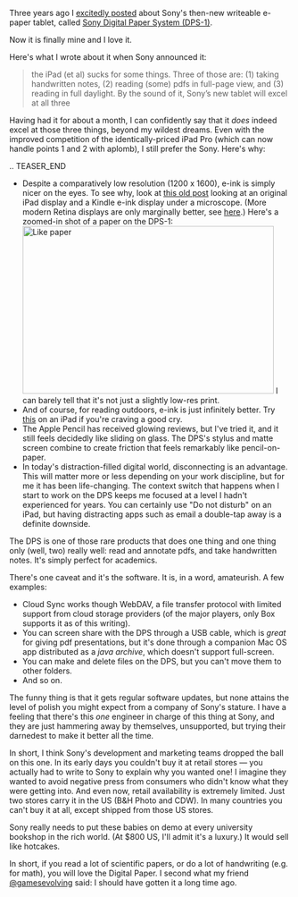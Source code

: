 <!--
.. title: Review: Sony Digital Paper
.. slug: review-sony-digital-paper
.. date: 2016-05-02 17:19:47
.. tags: ipad,technology,e-ink,gadgets,tablets
.. category: 
.. link: 
.. description: 
.. type: text
.. has_math: no
.. status: published
.. wp-status: publish
-->

<html><body><p>Three years ago I <a href="https://ilovesymposia.com/2013/05/14/apparently-im-the-only-one-excited-about-sonys-new-big-e-ink-tablet/">excitedly posted</a> about Sony's then-new writeable e-paper tablet, called <a href="http://pro.sony.com/bbsc/ssr/show-digitalpaper/resource.solutions.bbsccms-assets-show-digitalpaper-digitalpaper.shtml?PID=I:digitalpaper:digitalpaper">Sony Digital Paper System (DPS-1)</a>.

Now it is finally mine and I love it.

Here's what I wrote about it when Sony announced it:

</p><blockquote>
  the iPad (et al) sucks for some things. Three of those are: (1) taking handwritten notes,  (2) reading (some) pdfs in full-page view, and (3) reading in full daylight. By the sound of it, Sony’s new tablet will excel at all three
</blockquote>

Having had it for about a month, I can confidently say that it <em>does</em> indeed excel at those three things, beyond my wildest dreams. Even with the improved competition of the identically-priced iPad Pro (which can now handle points 1 and 2 with aplomb), I still prefer the Sony. Here's why:

.. TEASER_END

<ul>
<li>Despite a comparatively low resolution (1200 x 1600), e-ink is simply nicer on the eyes. To see why, look at <a href="http://www.bit-101.com/blog/?p=2722">this old post</a> looking at an original iPad display and a Kindle e-ink display under a microscope. (More modern Retina displays are only marginally better, see <a href="http://prometheus.med.utah.edu/~bwjones/2010/06/apple-retina-display/">here</a>.) Here's a zoomed-in shot of a paper on the DPS-1: <img src="https://ilovesymposia.files.wordpress.com/2016/05/dps1-text-zoom.png?w=450" alt="Like paper" width="450" height="300" class="aligncenter size-medium wp-image-689"> I can barely tell that it's not just a slightly low-res print.</li>
<li>And of course, for reading outdoors, e-ink is just infinitely better. Try <a href="/2016/05/dps-beach.jpg">this</a> on an iPad if you're craving a good cry.</li>
<li>The Apple Pencil has received glowing reviews, but I've tried it, and it still feels decidedly like sliding on glass. The DPS's stylus and matte screen combine to create friction that feels remarkably like pencil-on-paper.</li>
<li>In today's distraction-filled digital world, disconnecting is an advantage. This will matter more or less depending on your work discipline, but for me it has been life-changing. The context switch that happens when I start to work on the DPS keeps me focused at a level I hadn't experienced for years. You can certainly use "Do not disturb" on an iPad, but having distracting apps such as email a double-tap away is a definite downside.</li>
</ul>

The DPS is one of those rare products that does one thing and one thing only (well, two) really well: read and annotate pdfs, and take handwritten notes. It's simply perfect for academics.

There's one caveat and it's the software. It is, in a word, amateurish. A few examples:

<ul>
<li>Cloud Sync works though WebDAV, a file transfer protocol with limited support from cloud storage providers (of the major players, only Box supports it as of this writing).</li>
<li>You can screen share with the DPS through a USB cable, which is <em>great</em> for giving pdf presentations, but it's done through a companion Mac OS app distributed as a <em>java archive</em>, which doesn't support full-screen.</li>
<li>You can make and delete files on the DPS, but you can't move them to other folders.</li>
<li>And so on.</li>
</ul>

The funny thing is that it gets regular software updates, but none attains the level of polish you might expect from a company of Sony's stature. I have a feeling that there's this <em>one</em> engineer in charge of this thing at Sony, and they are just hammering away by themselves, unsupported, but trying their darnedest to make it better all the time.

In short, I think Sony's development and marketing teams dropped the ball on this one. In its early days you couldn't buy it at retail stores — you actually had to write to Sony to explain why you wanted one! I imagine they wanted to avoid negative press from consumers who didn't know what they were getting into. And even now, retail availability is extremely limited. Just two stores carry it in the US (B&amp;H Photo and CDW). In many countries you can't buy it at all, except shipped from those US stores.

Sony really needs to put these babies on demo at every university bookshop in the rich world. (At $800 US, I'll admit it's a luxury.) It would sell like hotcakes.

In short, if you read a lot of scientific papers, or do a lot of handwriting (e.g. for math), you will love the Digital Paper. I second what my friend <a href="https://twitter.com/gamesevolving">@gamesevolving</a> said: I should have gotten it a long time ago.</body></html>
